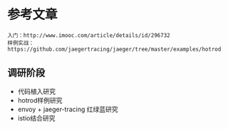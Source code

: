 # 参考文章


```
入门：http://www.imooc.com/article/details/id/296732
样例实战：https://github.com/jaegertracing/jaeger/tree/master/examples/hotrod
```

## 调研阶段

+ 代码植入研究
+ hotrod样例研究
+ envoy + jaeger-tracing 红绿蓝研究
+ istio结合研究